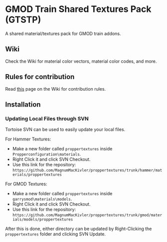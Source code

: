 # GMOD Train Shared Textures Pack (GTSTP)
A shared material/textures pack for GMOD train addons.

## Wiki

Check the Wiki for material color vectors, material color codes, and more.

## Rules for contribution

Read [this](https://github.com/MagnumMacKivler/proppertextures/wiki/Rules-for-Contribution) page on the Wiki for contribution rules.

## Installation

### Updating Local Files through SVN

Tortoise SVN can be used to easily update your local files. 

For Hammer Textures:
* Make a new folder called `proppertextures` inside `Propperconfiguration\materials`.
* Right Click it and click SVN Checkout.
* Use this link for the repository: `https://github.com/MagnumMacKivler/proppertextures/trunk/hammer/materials/proppertextures`

For GMOD Textures:
* Make a new folder called `proppertextures` inside `garrysmod\materials\models`.
* Right Click it and click SVN Checkout.
* Use this link for the repository: `https://github.com/MagnumMacKivler/proppertextures/trunk/gmod/materials/models/proppertextures`

After this is done, either directory can be updated by Right-Clicking the `proppertextures` folder and clicking SVN Update.
